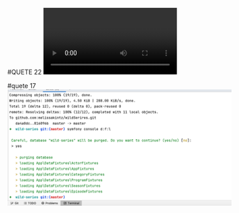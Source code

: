 #QUETE 22
![quete22.mp4](assets/images/quete22.mp4)

#quete 17
![quete17.png](assets/images/quete17.png)